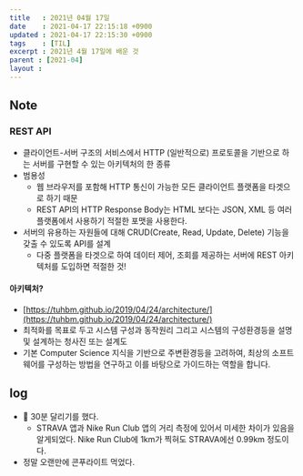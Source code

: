 ```yaml
---
title   : 2021년 04월 17일 
date    : 2021-04-17 22:15:18 +0900
updated : 2021-04-17 22:15:30 +0900
tags    : [TIL]
excerpt : 2021년 4월 17일에 배운 것 
parent : [2021-04]
layout : 
---
```


## Note 
### REST API
- 클라이언트-서버 구조의 서비스에서 HTTP (일반적으로) 프로토콜을 기반으로 하는 서버를 구현할 수 있는 아키텍처의 한 종류  
- 범용성 
  - 웹 브라우저를 포함해 HTTP 통신이 가능한 모든 클라이언트 플랫폼을 타겟으로 하기 때문  
  - REST API의 HTTP Response Body는 HTML 보다는 JSON, XML 등 여러 플랫폼에서 사용하기 적절한 포맷을 사용한다.  
- 서버의 유용하는 자원들에 대해 CRUD(Create, Read, Update, Delete) 기능을 갖출 수 있도록 API를 설계  
  - 다중 플랫폼을 타겟으로 하여 데이터 제어, 조회를 제공하는 서버에 REST 아키텍처를 도입하면 적절한 것! 

#### 아키텍처? 
- [https://tuhbm.github.io/2019/04/24/architecture/](https://tuhbm.github.io/2019/04/24/architecture/)
- 최적화를 목표로 두고 시스템 구성과 동작원리 그리고 시스템의 구성환경등을 설명 및 설계하는 청사진 또는 설계도
- 기본 Computer Science 지식을 기반으로 주변환경등을 고려하여, 최상의 소프트웨어를 구성하는 방법을 연구하고 이를 바탕으로 가이드하는 역할을 합니다.

## log 
- 🏃 30분 달리기를 했다. 
  - STRAVA 앱과 Nike Run Club 앱의 거리 측정에 있어서 미세한 차이가 있음을 알게되었다. Nike Run Club에 1km가 찍혀도 STRAVA에선 0.99km 정도이다.  
- 정말 오랜만에 콘푸라이트 먹었다. 